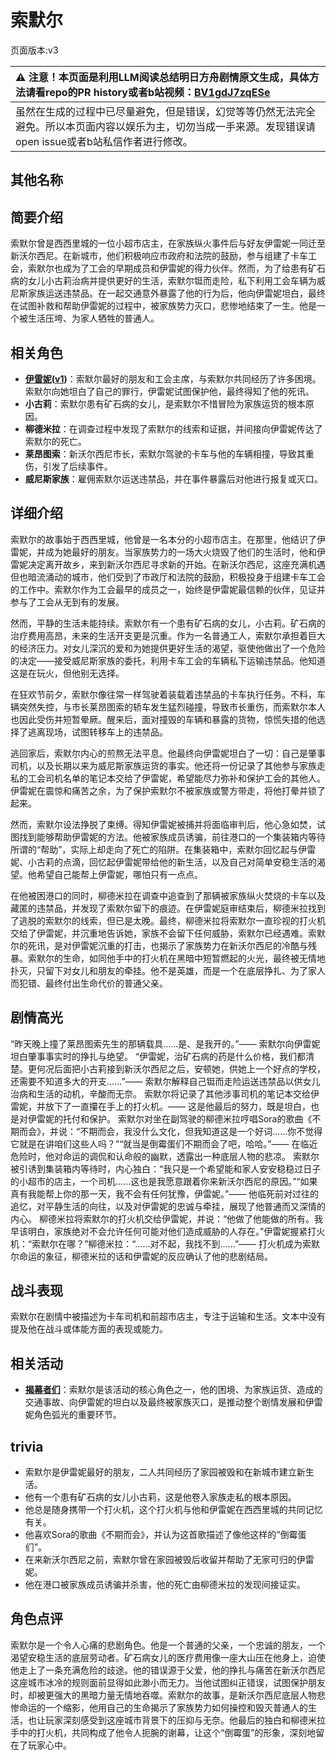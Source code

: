 # 索默尔
页面版本:v3
 

| :warning: 注意！本页面是利用LLM阅读总结明日方舟剧情原文生成，具体方法请看repo的PR history或者b站视频：[BV1gdJ7zqESe](https://www.bilibili.com/video/BV1gdJ7zqESe/)         |
|:----------------------------|
| 虽然在生成的过程中已尽量避免，但是错误，幻觉等等仍然无法完全避免。所以本页面内容以娱乐为主，切勿当成一手来源。发现错误请open issue或者b站私信作者进行修改。|



## 其他名称

## 简要介绍
索默尔曾是西西里城的一位小超市店主，在家族纵火事件后与好友伊雷妮一同迁至新沃尔西尼。在新城市，他们积极响应市政府和法院的鼓励，参与组建了卡车工会，索默尔也成为了工会的早期成员和伊雷妮的得力伙伴。然而，为了给患有矿石病的女儿小古莉治病并提供更好的生活，索默尔铤而走险，私下利用工会车辆为威尼斯家族运送违禁品。在一起交通意外暴露了他的行为后，他向伊雷妮坦白，最终在试图补救和帮助伊雷妮的过程中，被家族势力灭口，悲惨地结束了一生。他是一个被生活压垮、为家人牺牲的普通人。
## 相关角色
-   **[伊雷妮](extended_char_yi_lei_ni.md)([v1](../chars/extended_char_yi_lei_ni.md))**：索默尔最好的朋友和工会主席，与索默尔共同经历了许多困境。索默尔向她坦白了自己的罪行，伊雷妮试图保护他，最终得知了他的死讯。
-   **小古莉**：索默尔患有矿石病的女儿，是索默尔不惜冒险为家族运货的根本原因。
-   **柳德米拉**：在调查过程中发现了索默尔的线索和证据，并间接向伊雷妮传达了索默尔的死亡。
-   **莱昂图索**：新沃尔西尼市长，索默尔驾驶的卡车与他的车辆相撞，导致其重伤，引发了后续事件。
-   **威尼斯家族**：雇佣索默尔运送违禁品，并在事件暴露后对他进行报复或灭口。
## 详细介绍
索默尔的故事始于西西里城，他曾是一名本分的小超市店主。在那里，他结识了伊雷妮，并成为她最好的朋友。当家族势力的一场大火烧毁了他们的生活时，他和伊雷妮决定离开故乡，来到新沃尔西尼寻求新的开始。在新沃尔西尼，这座充满机遇但也暗流涌动的城市，他们受到了市政厅和法院的鼓励，积极投身于组建卡车工会的工作中。索默尔作为工会最早的成员之一，始终是伊雷妮最信赖的伙伴，见证并参与了工会从无到有的发展。

然而，平静的生活未能持续。索默尔有一个患有矿石病的女儿，小古莉。矿石病的治疗费用高昂，未来的生活开支更是沉重。作为一名普通工人，索默尔承担着巨大的经济压力。对女儿深沉的爱和为她提供更好生活的渴望，驱使他做出了一个危险的决定——接受威尼斯家族的委托，利用卡车工会的车辆私下运输违禁品。他知道这是在玩火，但他别无选择。

在狂欢节前夕，索默尔像往常一样驾驶着装载着违禁品的卡车执行任务。不料，车辆突然失控，与市长莱昂图索的轿车发生猛烈碰撞，导致市长重伤，而索默尔本人也因此受伤并短暂晕厥。醒来后，面对撞毁的车辆和暴露的货物，惊慌失措的他选择了逃离现场，试图转移车上的违禁品。

逃回家后，索默尔内心的煎熬无法平息。他最终向伊雷妮坦白了一切：自己是肇事司机，以及长期以来为威尼斯家族运货的事实。他还将一份记录了其他参与家族走私的工会司机名单的笔记本交给了伊雷妮，希望能尽力弥补和保护工会的其他人。伊雷妮在震惊和痛苦之余，为了保护索默尔不被家族或警方带走，将他打晕并锁了起来。

然而，索默尔设法挣脱了束缚。得知伊雷妮被捕并将面临审判后，他心急如焚，试图找到能够帮助伊雷妮的方法。他被家族成员诱骗，前往港口的一个集装箱内等待所谓的“帮助”，实际上却走向了死亡的陷阱。在集装箱中，索默尔回忆起与伊雷妮、小古莉的点滴，回忆起伊雷妮带给他的新生活，以及自己对简单安稳生活的渴望。他希望自己能帮上伊雷妮，哪怕只有一点点。

在他被困港口的同时，柳德米拉在调查中追查到了那辆被家族纵火焚烧的卡车以及藏匿的违禁品，并发现了索默尔留下的痕迹。在伊雷妮庭审结束后，柳德米拉找到了逃脱的索默尔的线索，但已是太晚。最终，柳德米拉将索默尔一直珍视的打火机交给了伊雷妮，并沉重地告诉她，家族不会留下任何威胁，索默尔已经遇难。索默尔的死讯，是对伊雷妮沉重的打击，也揭示了家族势力在新沃尔西尼的冷酷与残暴。索默尔的生命，如同他手中的打火机在黑暗中短暂燃起的火光，最终被无情地扑灭，只留下对女儿和朋友的牵挂。他不是英雄，而是一个在底层挣扎、为了家人而犯错、最终付出生命代价的普通父亲。
## 剧情高光
“昨天晚上撞了莱昂图索先生的那辆载具......是、是我开的。”—— 索默尔向伊雷妮坦白肇事事实时的挣扎与绝望。
“伊雷妮，治矿石病的药是什么价格，我们都清楚。更何况后面把小古莉接到新沃尔西尼之后，安顿她，供她上一个好点的学校，还需要不知道多大的开支......”—— 索默尔解释自己铤而走险运送违禁品以供女儿治病和生活的动机，辛酸而无奈。
索默尔将记录了其他涉事司机的笔记本交给伊雷妮，并放下了一直攥在手上的打火机。—— 这是他最后的努力，既是坦白，也是对伊雷妮的托付和保护。
索默尔对坐在副驾驶的柳德米拉哼唱Sora的歌曲《不期而会》，并说：“不期而会，我没什么文化，但我知道这是一个好词......你不觉得它就是在讲咱们这些人吗？”“就当是倒霉蛋们不期而会了吧，哈哈。”—— 在临近危险时，他对命运的调侃和认命般的幽默，透露出一种底层人物的悲凉。
索默尔被引诱到集装箱内等待时，内心独白：“我只是一个希望能和家人安安稳稳过日子的小超市的店主，一个司机......这也是我愿意跟着你来新沃尔西尼的原因。”“如果真有我能帮上你的那一天，我不会有任何犹豫，伊雷妮。”—— 他临死前对过往的追忆，对平静生活的向往，以及对伊雷妮的忠诚与牵挂，展现了他普通而又深情的内心。
柳德米拉将索默尔的打火机交给伊雷妮，并说：“他做了他能做的所有。我早该明白，家族绝对不会允许任何可能对他们造成威胁的人存在。”伊雷妮握紧打火机：“索默尔在哪？”柳德米拉：“......对不起，我找不到......”—— 打火机成为索默尔命运的象征，柳德米拉的话和伊雷妮的反应确认了他的悲剧结局。
## 战斗表现
索默尔在剧情中被描述为卡车司机和前超市店主，专注于运输和生活。文本中没有提及他在战斗或体能方面的表现或能力。
## 相关活动
-   **[揭幕者们](../stories/act38side.md)**：索默尔是该活动的核心角色之一，他的困境、为家族运货、造成的交通事故、向伊雷妮的坦白以及最终被家族灭口，是推动整个剧情发展和伊雷妮角色弧光的重要环节。
## trivia
- 索默尔是伊雷妮最好的朋友，二人共同经历了家园被毁和在新城市建立新生活。
- 他有一个患有矿石病的女儿小古莉，这是他卷入家族走私的根本原因。
- 他总是随身携带一个打火机，这个打火机与他和伊雷妮在西西里城的共同记忆有关。
- 他喜欢Sora的歌曲《不期而会》，并认为这首歌描述了像他这样的“倒霉蛋们”。
- 在来新沃尔西尼之前，索默尔曾在家园被毁后收留并帮助了无家可归的伊雷妮。
- 他在港口被家族成员诱骗并杀害，他的死亡由柳德米拉的发现间接证实。
## 角色点评
索默尔是一个令人心痛的悲剧角色。他是一个普通的父亲，一个忠诚的朋友，一个渴望安稳生活的底层劳动者。矿石病女儿的医疗费用像一座大山压在他身上，迫使他走上了一条充满危险的歧途。他的错误源于父爱，他的挣扎与痛苦在新沃尔西尼这座城市冰冷的规则面前显得如此渺小而无力。当他试图纠正错误，试图保护朋友时，却被更强大的黑暗力量无情地吞噬。索默尔的故事，是新沃尔西尼底层人物悲惨命运的一个缩影，他用自己的生命揭示了家族势力如何操控和毁灭普通人的生活，也让玩家深刻感受到这座城市背景下的压抑与无奈。他最后的独白和柳德米拉手中的打火机，共同构成了他令人扼腕的谢幕，让这个“倒霉蛋”的形象，深刻地留在了玩家心中。
